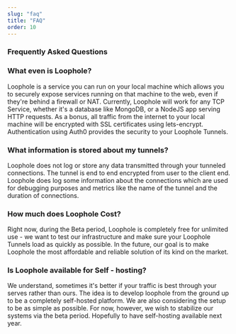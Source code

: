 ```yaml
---
slug: "faq"
title: "FAQ"
order: 10
---
```


### Frequently Asked Questions

### What even is Loophole?

Loophole is a service you can run on your local machine which allows you to securely expose services running on that machine to the web, even if they're behind a firewall or NAT. Currently, Loophole will work for any TCP Service, whether it's a database like MongoDB, or a NodeJS app serving HTTP requests. As a bonus, all traffic from the internet to your local machine will be encrypted with SSL certificates using lets-encrypt. Authentication using Auth0 provides the security to your Loophole Tunnels.

### What information is stored about my tunnels?

Loophole does not log or store any data transmitted through your tunneled connections. The tunnel is end to end encrypted from user to the client end. Loophole does log some information about the connections which are used for debugging purposes and metrics like the name of the tunnel and the duration of connections.

### How much does Loophole Cost?

Right now, during the Beta period, Loophole is completely free for unlimited use - we want to test our infrastructure and make sure your Loophole Tunnels load as quickly as possible. In the future, our goal is to make Loophole the most affordable and reliable solution of its kind on the market.

### Is Loophole available for Self - hosting?

We understand, sometimes it's better if your traffic is best through your serves rather than ours. The idea is to develop loophole from the ground up to be a completely self-hosted platform. We are also considering the setup to be as simple as possible. For now, however, we wish to stabilize our systems via the beta period. Hopefully to have self-hosting available next year.
